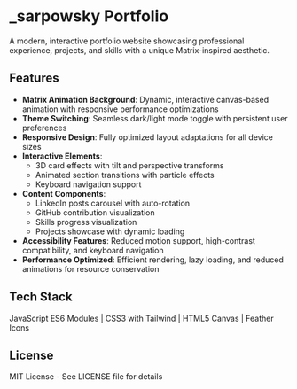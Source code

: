 # _sarpowsky Portfolio

A modern, interactive portfolio website showcasing professional experience, projects, and skills with a unique Matrix-inspired aesthetic.

## Features

- **Matrix Animation Background**: Dynamic, interactive canvas-based animation with responsive performance optimizations
- **Theme Switching**: Seamless dark/light mode toggle with persistent user preferences
- **Responsive Design**: Fully optimized layout adaptations for all device sizes
- **Interactive Elements**:
  - 3D card effects with tilt and perspective transforms
  - Animated section transitions with particle effects
  - Keyboard navigation support
- **Content Components**:
  - LinkedIn posts carousel with auto-rotation
  - GitHub contribution visualization
  - Skills progress visualization
  - Projects showcase with dynamic loading
- **Accessibility Features**: Reduced motion support, high-contrast compatibility, and keyboard navigation
- **Performance Optimized**: Efficient rendering, lazy loading, and reduced animations for resource conservation

## Tech Stack

JavaScript ES6 Modules | CSS3 with Tailwind | HTML5 Canvas | Feather Icons

## License

MIT License - See LICENSE file for details
